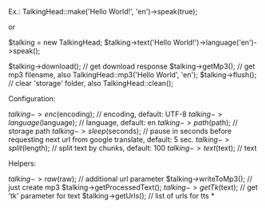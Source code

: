 Ex.: TalkingHead::make('Hello World!', 'en')->speak(true);

or

$talking = new TalkingHead;
$talking->text('Hello World!')->language('en')->speak();

$talking->download(); // get download response
$talking->getMp3();   // get mp3 filename, also TalkingHead::mp3('Hello World', 'en');
$talking->flush();    // clear 'storage' folder, also TalkingHead::clean();

Configuration:

$talking->enc($encoding); // encoding, default: UTF-8
$talking->language($language); // language, default: en
$talking->path($path); // storage path
$talking->sleep($seconds); // pause in seconds before requesting next url from google translate, default: 5 sec.
$talking->split($length); // split text by chunks, default: 100
$talking->text($text); // text

Helpers:

$talking->raw($raw); // additional url parameter
$talking->writeToMp3(); // just create mp3
$talking->getProcessedText();
$talking->getTk($text); // get 'tk' parameter for text
$talking->getUrls();  // list of urls for tts *
